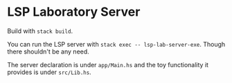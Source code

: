 # LSP Laboratory Server

Build with `stack build`.

You can run the LSP server with `stack exec -- lsp-lab-server-exe`. Though there shouldn't be any need.

The server declaration is under `app/Main.hs` and the toy functionality it provides is under `src/Lib.hs`.